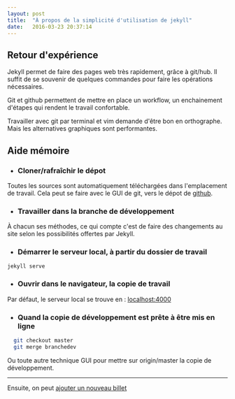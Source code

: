 ```yaml
---
layout: post
title:  "À propos de la simplicité d'utilisation de jekyll"
date:   2016-03-23 20:37:14
---
```


## Retour d'expérience

Jekyll permet de faire des pages web très rapidement, grâce à git/hub. 
Il suffit de se souvenir de quelques commandes pour faire les opérations nécessaires.

Git et github permettent de mettre en place un workflow, un enchainement d'étapes qui rendent le travail confortable.

Travailler avec git par terminal et vim demande d'être bon en orthographe. Mais les alternatives graphiques sont performantes.

## Aide mémoire

* ### Cloner/rafraîchir le dépot

Toutes les sources sont automatiquement téléchargées dans l'emplacement de travail. Cela peut se faire avec le GUI de git, vers le dépot de [github][github].


* ### Travailler dans la branche de développement

À chacun ses méthodes, ce qui compte c'est de faire des changements au site selon les possibilités offertes par Jekyll.

* ### Démarrer le serveur local, à partir du dossier de travail

`jekyll serve`

* ### Ouvrir dans le navigateur, la copie de travail

Par défaut, le serveur local se trouve en : [localhost:4000][lien-local]

* ### Quand la copie de développement est prête à être mis en ligne

```bash
  git checkout master
  git merge branchedev
```
  Ou toute autre technique GUI pour mettre sur origin/master la copie de développement.

---

Ensuite, on peut [ajouter un nouveau billet][suite]

[github]: https://github.com/sgdjs/sgdjs.github.io.git
[lien-local]: http://localhost:4000
[suite]: http://www.hub.sgdjs.net/2016/03/19/ajouter-billet.html
